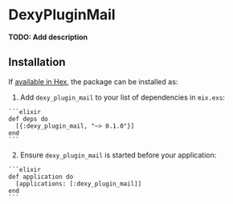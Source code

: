 # DexyPluginMail

**TODO: Add description**

## Installation

If [available in Hex](https://hex.pm/docs/publish), the package can be installed as:

  1. Add `dexy_plugin_mail` to your list of dependencies in `mix.exs`:

    ```elixir
    def deps do
      [{:dexy_plugin_mail, "~> 0.1.0"}]
    end
    ```

  2. Ensure `dexy_plugin_mail` is started before your application:

    ```elixir
    def application do
      [applications: [:dexy_plugin_mail]]
    end
    ```

